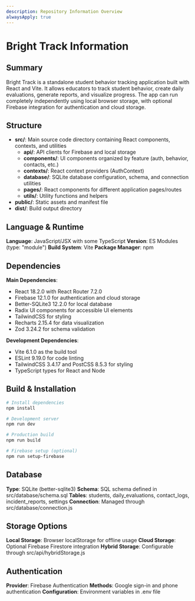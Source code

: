 ```yaml
---
description: Repository Information Overview
alwaysApply: true
---
```


# Bright Track Information

## Summary
Bright Track is a standalone student behavior tracking application built with React and Vite. It allows educators to track student behavior, create daily evaluations, generate reports, and visualize progress. The app can run completely independently using local browser storage, with optional Firebase integration for authentication and cloud storage.

## Structure
- **src/**: Main source code directory containing React components, contexts, and utilities
  - **api/**: API clients for Firebase and local storage
  - **components/**: UI components organized by feature (auth, behavior, contacts, etc.)
  - **contexts/**: React context providers (AuthContext)
  - **database/**: SQLite database configuration, schema, and connection utilities
  - **pages/**: React components for different application pages/routes
  - **utils/**: Utility functions and helpers
- **public/**: Static assets and manifest file
- **dist/**: Build output directory

## Language & Runtime
**Language**: JavaScript/JSX with some TypeScript
**Version**: ES Modules (type: "module")
**Build System**: Vite
**Package Manager**: npm

## Dependencies
**Main Dependencies**:
- React 18.2.0 with React Router 7.2.0
- Firebase 12.1.0 for authentication and cloud storage
- Better-SQLite3 12.2.0 for local database
- Radix UI components for accessible UI elements
- TailwindCSS for styling
- Recharts 2.15.4 for data visualization
- Zod 3.24.2 for schema validation

**Development Dependencies**:
- Vite 6.1.0 as the build tool
- ESLint 9.19.0 for code linting
- TailwindCSS 3.4.17 and PostCSS 8.5.3 for styling
- TypeScript types for React and Node

## Build & Installation
```bash
# Install dependencies
npm install

# Development server
npm run dev

# Production build
npm run build

# Firebase setup (optional)
npm run setup-firebase
```

## Database
**Type**: SQLite (better-sqlite3)
**Schema**: SQL schema defined in src/database/schema.sql
**Tables**: students, daily_evaluations, contact_logs, incident_reports, settings
**Connection**: Managed through src/database/connection.js

## Storage Options
**Local Storage**: Browser localStorage for offline usage
**Cloud Storage**: Optional Firebase Firestore integration
**Hybrid Storage**: Configurable through src/api/hybridStorage.js

## Authentication
**Provider**: Firebase Authentication
**Methods**: Google sign-in and phone authentication
**Configuration**: Environment variables in .env file